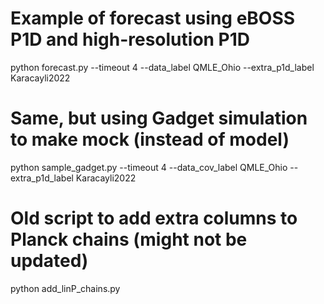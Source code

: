 # Example of forecast using eBOSS P1D and high-resolution P1D
python forecast.py --timeout 4 --data_label QMLE_Ohio --extra_p1d_label Karacayli2022

# Same, but using Gadget simulation to make mock (instead of model)
python sample_gadget.py --timeout 4 --data_cov_label QMLE_Ohio --extra_p1d_label Karacayli2022

# Old script to add extra columns to Planck chains (might not be updated)
python add_linP_chains.py

